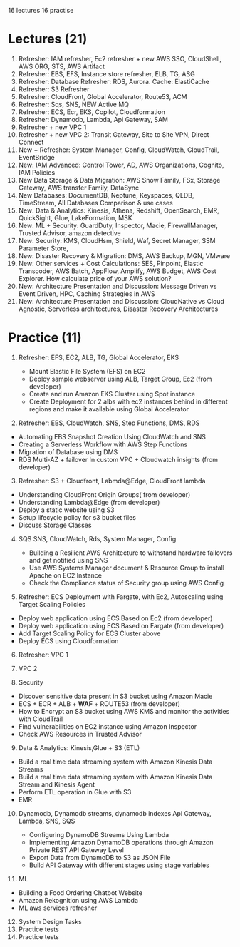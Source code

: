 16 lectures
16 practise

# Lectures (21)

1. Refresher: IAM refresher, Ec2 refresher + new AWS SSO, CloudShell, AWS ORG, STS, AWS Artifact
2. Refresher: EBS, EFS, Instance store refresher, ELB, TG, ASG
3. Refresher: Database Refresher: RDS, Aurora. Cache: ElastiCache
4. Refresher: S3 Refresher
5. Refresher: CloudFront, Global Accelerator, Route53, ACM
6. Refresher: Sqs, SNS, NEW Active MQ
7. Refresher: ECS, Ecr, EKS, Copilot, Cloudformation
8. Refresher: Dynamodb, Lambda, Api Gateway, SAM
9. Refresher + new VPC 1
10. Refresher + new VPC 2: Transit Gateway, Site to Site VPN, Direct Connect
11. New + Refresher: System Manager, Config, CloudWatch, CloudTrail, EventBridge
12. New: IAM Advanced: Control Tower, AD, AWS Organizations, Cognito, IAM Policies
13. New Data Storage & Data Migration: AWS Snow Family, FSx, Storage Gateway, AWS transfer Family, DataSync
14. New Databases: DocumentDB, Neptune, Keyspaces, QLDB, TimeStream, All Databases Comparison & use cases
15. New: Data & Analytics: Kinesis, Athena, Redshift, OpenSearch, EMR, QuickSight, Glue, LakeFormation, MSK
16. New: ML + Security: GuardDuty, Inspector, Macie, FirewallManager, Trusted Advisor, amazon detective
17. New: Security: KMS, CloudHsm, Shield, Waf, Secret Manager, SSM Parameter Store, 
18. New: Disaster Recovery & Migration: DMS, AWS Backup, MGN, VMware
19. New: Other services + Cost Calculations: SES, Pinpoint, Elastic Transcoder, AWS Batch, AppFlow, Amplify, AWS Budget,
    AWS Cost Explorer. How calculate price of your AWS solution?
20. New: Architecture Presentation and Discussion: Message Driven vs Event Driven, HPC, Caching Strategies in AWS
21. New: Architecture Presentation and Discussion: CloudNative vs Cloud Agnostic, Serverless architectures, Disaster
    Recovery Architectures

# Practice (11)

1. Refresher: EFS, EC2, ALB, TG, Global Accelerator, EKS
   * Mount Elastic File System (EFS) on EC2
   * Deploy sample webserver using ALB, Target Group, Ec2 (from developer)
   * Create and run Amazon EKS Cluster using Spot instance
   * Create Deployment for 2 albs with ec2 instances behind in different regions and make it available using Global Accelerator

2. Refresher: EBS, CloudWatch, SNS, Step Functions, DMS, RDS
  * Automating EBS Snapshot Creation Using CloudWatch and SNS
  * Creating a Serverless Workflow with AWS Step Functions
  * Migration of Database using DMS
  * RDS Multi-AZ + failover In custom VPC + Cloudwatch insights (from developer)

3. Refresher: S3 + Cloudfront, Labmda@Edge, CloudFront lambda
  * Understanding CloudFront Origin Groups( from developer)
  * Understanding Lambda@Edge (from developer)
  * Deploy a static website using S3
  * Setup lifecycle policy for s3 bucket files
  * Discuss Storage Classes

4. SQS SNS, CloudWatch, Rds, System Manager, Config
   * Building a Resilient AWS Architecture to withstand hardware failovers and get notified using SNS
   * Use AWS Systems Manager document & Resource Group to install Apache on EC2 Instance
   * Check the Compliance status of Security group using AWS Config

5. Refresher: ECS Deployment with Fargate, with Ec2, Autoscaling using Target Scaling Policies
  * Deploy web application using ECS Based on Ec2 (from developer)
  * Deploy web application using ECS Based on Fargate (from developer)
  * Add Target Scaling Policy for ECS Cluster above
  * Deploy ECS using Cloudformation

6. Refresher: VPC 1
7. VPC 2

8. Security
  * Discover sensitive data present in S3 bucket using Amazon Macie
  * ECS + ECR + ALB + **WAF** + ROUTE53 (from developer)
  * How to Encrypt an S3 bucket using AWS KMS and monitor the activities with CloudTrail
  * Find vulnerabilities on EC2 instance using Amazon Inspector
  * Check AWS Resources in Trusted Advisor


9. Data & Analytics: Kinesis,Glue + S3 (ETL) 
  * Build a real time data streaming system with Amazon Kinesis Data Streams
  * Build a real time data streaming system with Amazon Kinesis Data Stream and Kinesis Agent
  * Perform ETL operation in Glue with S3
  * EMR 


10. Dynamodb, Dynamodb streams, dynamodb indexes Api Gateway, Lambda, SNS, SQS
    * Configuring DynamoDB Streams Using Lambda
    * Implementing Amazon DynamoDB operations through Amazon Private REST API Gateway Level
    * Export Data from DynamoDB to S3 as JSON File
    * Build API Gateway with different stages using stage variables

11. ML
  * Building a Food Ordering Chatbot Website 
  * Amazon Rekognition using AWS Lambda
  * ML aws services refresher

12. System Design Tasks
13. Practice tests
14. Practice tests





